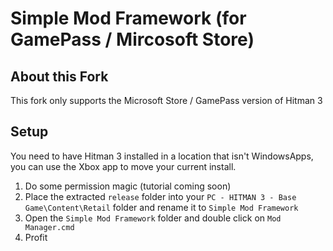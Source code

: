 # Simple Mod Framework (for GamePass / Mircosoft Store)
## About this Fork
This fork only supports the Microsoft Store / GamePass version of Hitman 3
## Setup
You need to have Hitman 3 installed in a location that isn't WindowsApps, you can use the Xbox app to move your current install.
1. Do some permission magic (tutorial coming soon)
2. Place the extracted `release` folder into your `PC - HITMAN 3 - Base Game\Content\Retail` folder and rename it to `Simple Mod Framework`
3. Open the `Simple Mod Framework` folder and double click on `Mod Manager.cmd`
4. Profit
